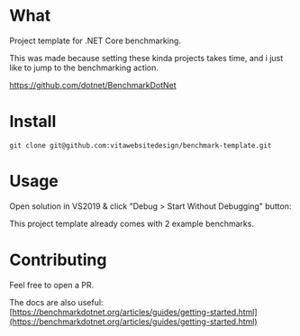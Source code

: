 # What
Project template for .NET Core benchmarking.

This was made because setting these kinda projects takes time, and i just like to jump to the benchmarking action.

https://github.com/dotnet/BenchmarkDotNet

# Install
```console
git clone git@github.com:vitawebsitedesign/benchmark-template.git
```

# Usage
Open solution in VS2019 & click "Debug > Start Without Debugging" button:

This project template already comes with 2 example benchmarks.

# Contributing
Feel free to open a PR.

The docs are also useful: [https://benchmarkdotnet.org/articles/guides/getting-started.html](https://benchmarkdotnet.org/articles/guides/getting-started.html)
